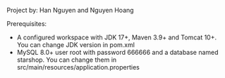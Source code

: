 Project by: Han Nguyen and Nguyen Hoang

Prerequisites:
* A configured workspace with JDK 17+, Maven 3.9+ and Tomcat 10+. You can change JDK version in pom.xml
* MySQL 8.0+ user root with password 666666 and a database named starshop. You can change them in src/main/resources/application.properties

